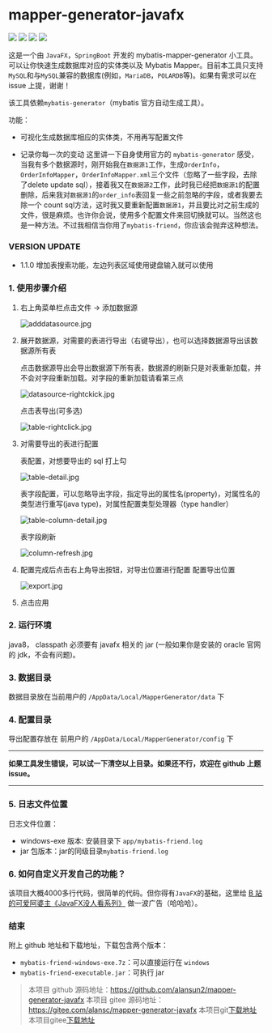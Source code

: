 # mapper-generator-javafx
![](https://img.shields.io/badge/JavaFx-8-green.svg) 
![](https://img.shields.io/badge/SpringBoot-2.1.5-blue.svg)
![](https://img.shields.io/badge/version-1.0.0-orange.svg)
[![](https://img.shields.io/badge/downloads-1.0.0-brightgreen)](https://github.com/alansun2/mapper-generator-javafx/releases)

这是一个由 `JavaFX`，`SpringBoot` 开发的 mybatis-mapper-generator 小工具。可以让你快速生成数据库对应的实体类以及 Mybatis Mapper。目前本工具只支持 `MySQL`和与`MySQL`兼容的数据库(例如，`MariaDB`，`POLARDB`等)。如果有需求可以在 issue 上提，谢谢！

该工具依赖`mybatis-generator`（mybatis 官方自动生成工具）。

功能：
* 可视化生成数据库相应的实体类，不用再写配置文件

* 记录你每一次的变动
   这里讲一下自身使用官方的 `mybatis-generator` 感受，当我有多个数据源时，刚开始我在`数据源1`工作，生成`OrderInfo`，`OrderInfoMapper`，`OrderInfoMapper.xml`三个文件（忽略了一些字段，去除了delete update sql），接着我又在`数据源2`工作，此时我已经把`数据源1`的配置删除，后来我对`数据源1`的`order_info`表回复一些之前忽略的字段，或者我要去除一个 count sql方法，这时我又要重新配置`数据源1`，并且要比对之前生成的文件，很是麻烦。也许你会说，使用多个配置文件来回切换就可以。当然这也是一种方法。不过我相信当你用了`mybatis-friend`，你应该会抛弃这种想法。
   
### VERSION UPDATE
* 1.1.0
增加表搜索功能，左边列表区域使用键盘输入就可以使用
### 1. 使用步骤介绍
1. 右上角菜单栏点击文件 -> 添加数据源

    ![adddatasource.jpg](https://upload-images.jianshu.io/upload_images/5614480-6a038858b17097a1.jpg?imageMogr2/auto-orient/strip%7CimageView2/2/w/1240)
    
2. 展开数据源，对需要的表进行导出（右键导出），也可以选择数据源导出该数据源所有表

    点击数据源导出会导出数据源下所有表，数据源的刷新只是对表重新加载，并不会对字段重新加载。对字段的重新加载请看第三点
    
    ![datasource-rightckick.jpg](https://upload-images.jianshu.io/upload_images/5614480-2c51a393afe3f759.jpg?imageMogr2/auto-orient/strip%7CimageView2/2/w/1240)
    
    点击表导出(可多选)
    
    ![table-rightclick.jpg](https://upload-images.jianshu.io/upload_images/5614480-6b39547b69601898.jpg?imageMogr2/auto-orient/strip%7CimageView2/2/w/1240)

3. 对需要导出的表进行配置

    表配置，对想要导出的 sql 打上勾
    
    ![table-detail.jpg](https://upload-images.jianshu.io/upload_images/5614480-05f12a8b5f141bb9.jpg?imageMogr2/auto-orient/strip%7CimageView2/2/w/1240)
    
    表字段配置，可以忽略导出字段，指定导出的属性名(property)，对属性名的类型进行重写(java type)，对属性配置类型处理器（type handler）
    
    ![table-column-detail.jpg](https://upload-images.jianshu.io/upload_images/5614480-be5a457502b2ef8a.jpg?imageMogr2/auto-orient/strip%7CimageView2/2/w/1240)
    
    表字段刷新
    
    ![column-refresh.jpg](https://upload-images.jianshu.io/upload_images/5614480-c57eb2ca36b3710e.jpg?imageMogr2/auto-orient/strip%7CimageView2/2/w/1240)

4. 配置完成后点击右上角导出按钮，对导出位置进行配置
    配置导出位置
    
    ![export.jpg](https://upload-images.jianshu.io/upload_images/5614480-cda7b8fb39294f2a.jpg?imageMogr2/auto-orient/strip%7CimageView2/2/w/1240)

5. 点击应用

### 2. 运行环境
java8， classpath 必须要有 javafx 相关的 jar (一般如果你是安装的 oracle 官网的 jdk，不会有问题)。

### 3. 数据目录
数据目录放在当前用户的 `/AppData/Local/MapperGenerator/data` 下

### 4. 配置目录
导出配置存放在 前用户的 `/AppData/Local/MapperGenerator/config` 下

---

**如果工具发生错误，可以试一下清空以上目录。如果还不行，欢迎在 github 上题issue。**

---

### 5. 日志文件位置
日志文件位置：
* windows-exe 版本: 安装目录下 `app/mybatis-friend.log`
* jar 包版本：jar的同级目录`mybatis-friend.log`

### 6. 如何自定义开发自己的功能？
该项目大概4000多行代码，很简单的代码。但你得有`JavaFX`的基础，这里给 [B 站的可爱阿婆主《JavaFX没人看系列》](https://space.bilibili.com/5096022/video?tid=36&page=8&keyword=&order=pubdate) 做一波广告（哈哈哈）。

### 结束
附上 github 地址和下载地址，下载包含两个版本：
* `mybatis-friend-windows-exe.7z`：可以直接运行在 `windows`
* `mybatis-friend-executable.jar`：可执行 jar 

> 本项目 github 源码地址：https://github.com/alansun2/mapper-generator-javafx
> 本项目 gitee 源码地址：https://gitee.com/alansc/mapper-generator-javafx
> 本项目git[下载地址](https://github.com/alansun2/mapper-generator-javafx/releases)
> 本项目gitee[下载地址](https://gitee.com/alansc/mapper-generator-javafx/releases)